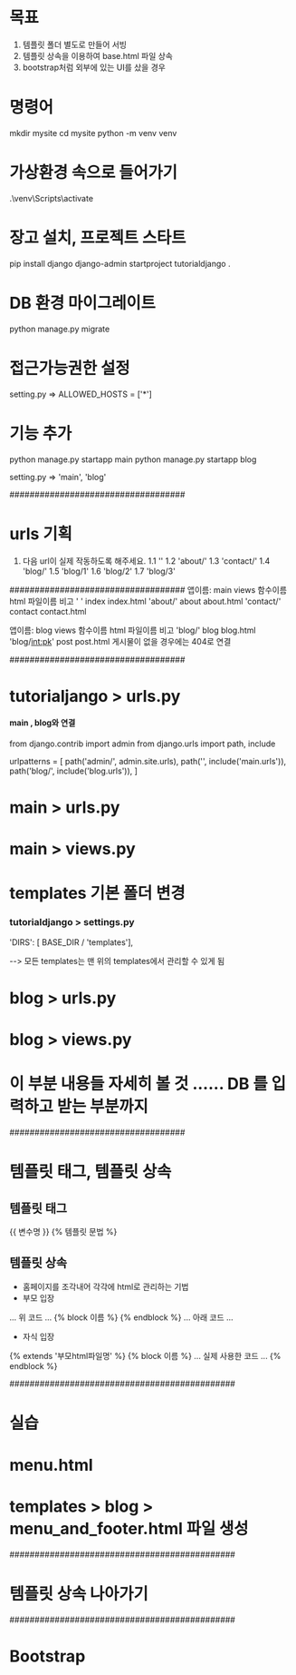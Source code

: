 # 목표

1. 템플릿 폴더 별도로 만들어 서빙
2. 템플릿 상속을 이용하여 base.html 파일 상속
3. bootstrap처럼 외부에 있는 UI를 샀을 경우


# 명령어

mkdir mysite 
cd mysite
python -m venv venv

# 가상환경 속으로 들어가기 

.\venv\Scripts\activate

# 장고 설치, 프로젝트 스타트
pip install django
django-admin startproject tutorialdjango .

# DB 환경 마이그레이트
python manage.py migrate

# 접근가능권한 설정
setting.py => ALLOWED_HOSTS = ['*']

# 기능 추가 
python manage.py startapp main
python manage.py startapp blog

setting.py => 'main', 'blog'


###################################
# urls 기획
1. 다음 url이 실제 작동하도록 해주세요.
1.1 ''
1.2 'about/'
1.3 'contact/'
1.4 'blog/'
1.5 'blog/1'
1.6 'blog/2'
1.7 'blog/3'

###################################
앱이름: main               views 함수이름    html 파일이름    비고
        '          '      index             index.html
        'about/'          about             about.html
        'contact/'        contact           contact.html

앱이름:  blog               views 함수이름    html 파일이름    비고
        'blog/'            blog              blog.html    
        'blog/<int:pk>'    post              post.html        게시물이 없을 경우에는 404로 연결



###################################

# tutorialjango > urls.py
#### main , blog와 연결 
from django.contrib import admin
from django.urls import path, include

urlpatterns = [
    path('admin/', admin.site.urls),
    path('', include('main.urls')),
    path('blog/', include('blog.urls')),
]

# main > urls.py 

# main > views.py


# templates 기본 폴더 변경 
### tutorialdjango > settings.py 

'DIRS': [ BASE_DIR / 'templates'],

--> 모든 templates는 맨 위의 templates에서 관리할 수 있게 됨 


# blog > urls.py
# blog > views.py
# 이 부분 내용들 자세히 볼 것 ...... DB 를 입력하고 받는 부분까지 


###################################
# 템플릿 태그, 템플릿 상속
## 템플릿 태그
{{ 변수명 }}
{% 템플릿 문법 %}

## 템플릿 상속
* 홈페이지를 조각내어 각각에 html로 관리하는 기법
* 부모 입장

... 위 코드 ...
{% block 이름 %}
{% endblock %}
... 아래 코드 ...

* 자식 입장

{% extends '부모html파일명' %}
{% block 이름 %}
... 실제 사용한 코드 ...
{% endblock %}

#############################################
# 실습
# menu.html
# templates > blog > menu_and_footer.html 파일 생성

#############################################
# 템플릿 상속 나아가기




#############################################

# Bootstrap